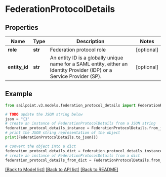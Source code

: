 # FederationProtocolDetails


## Properties

Name | Type | Description | Notes
------------ | ------------- | ------------- | -------------
**role** | **str** | Federation protocol role | [optional] 
**entity_id** | **str** | An entity ID is a globally unique name for a SAML entity, either an Identity Provider (IDP) or a Service Provider (SP). | [optional] 

## Example

```python
from sailpoint.v3.models.federation_protocol_details import FederationProtocolDetails

# TODO update the JSON string below
json = "{}"
# create an instance of FederationProtocolDetails from a JSON string
federation_protocol_details_instance = FederationProtocolDetails.from_json(json)
# print the JSON string representation of the object
print(FederationProtocolDetails.to_json())

# convert the object into a dict
federation_protocol_details_dict = federation_protocol_details_instance.to_dict()
# create an instance of FederationProtocolDetails from a dict
federation_protocol_details_from_dict = FederationProtocolDetails.from_dict(federation_protocol_details_dict)
```
[[Back to Model list]](../README.md#documentation-for-models) [[Back to API list]](../README.md#documentation-for-api-endpoints) [[Back to README]](../README.md)


